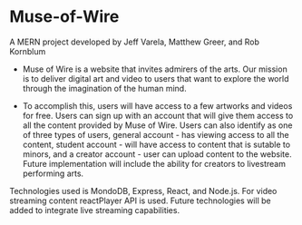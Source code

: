 # Muse-of-Wire
A MERN project developed by Jeff Varela, Matthew Greer, and Rob Kornblum

- Muse of Wire is a website that invites admirers of the arts. Our mission is to deliver digital art and video to users that want to explore the world through the imagination of the human mind. 

- To accomplish this, users will have access to a few artworks and videos for free. Users can sign up with an account that will give them access to all the content provided by Muse of Wire. Users can also identify as one of three types of users, general account - has viewing access to all the content, student account - will have access to content that is sutable to minors, and a creator account - user can upload content to the website. Future implementation will include the ability for creators to livestream performing arts. 

Technologies used is MondoDB, Express, React, and Node.js. For video streaming content reactPlayer API is used. Future technologies will be added to integrate live streaming capabilities. 

